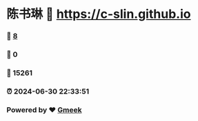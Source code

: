 # 陈书琳 :link: https://c-slin.github.io 
### :page_facing_up: [8](https://c-slin.github.io/tag.html) 
### :speech_balloon: 0 
### :hibiscus: 15261 
### :alarm_clock: 2024-06-30 22:33:51 
### Powered by :heart: [Gmeek](https://github.com/Meekdai/Gmeek)
